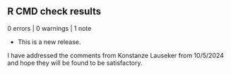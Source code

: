 ## R CMD check results

0 errors | 0 warnings | 1 note

* This is a new release.


I have addressed the comments from Konstanze Lauseker from 10/5/2024 and hope
they will be found to be satisfactory.
